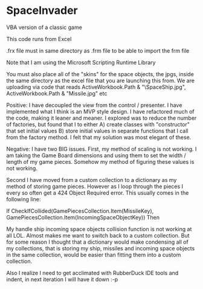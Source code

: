 # SpaceInvader
VBA version of a classic game

This code runs from Excel

.frx file must in same directory as .frm file to be able to import the frm file

Note that I am using the Microsoft Scripting Runtime Library

You must also place all of the "skins" for the space objects, the jpgs, inside the same directory as the excel file that you are launching this from. We are uploading via code that reads  ActiveWorkbook.Path & "\SpaceShip.jpg", ActiveWorkbook.Path & "Missile.jpg" etc

Positive: I have decoupled the view from the control / presenter. I have implemented what I think is an MVP style design. I have refactored much of the code, making it leaner and meaner. I explored was to reduce the number of factories, but found that I to either A) create classes with "constructor" that set initial values B) store initial values in separate functions that I call from the factory method. I felt that my solution was most elegant of these.

Negative: I have two BIG issues. First, my method of scaling is not working. I am taking the Game Board dimensions and using them to set the width / length of my game pieces. Somehow my method of figuring these values is not working.

Second I have moved from a custom collection to a dictionary as my method of storing game pieces. However as I loop through the pieces I every so often get a 424 Object Required error. This usually comes in the following line:

If CheckIfCollided(GamePiecesCollection.Item(MissileKey), GamePiecesCollection.Item(IncomingSpaceObjectKey)) Then

My handle ship incoming space objects collision function is not working at all LOL. Almost makes me want to switch back to a custom collection. But for some reason I thought that a dictionary would make condensing all of my collections, that is storing my ship, missiles and incoming space objects in the same collection, would be easier than fitting them into a custom collection.


Also I realize I need to get acclimated with RubberDuck IDE tools and indent, in next iteration I will have it down :-p
